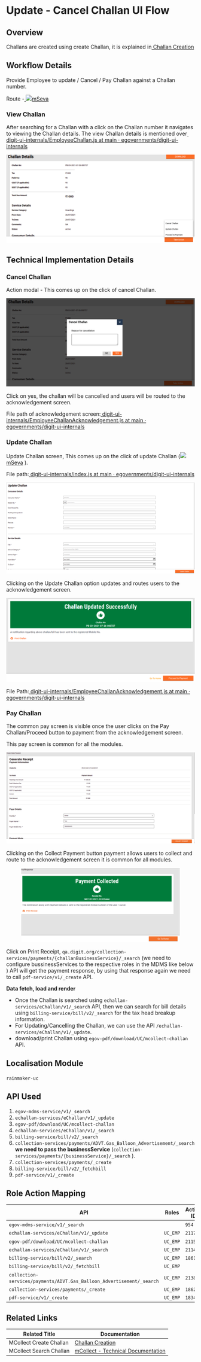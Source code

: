 # Update - Cancel Challan UI Flow

## **Overview**

Challans are created using create Challan, it is explained in[ Challan Creation](challan-creation.md)

## Workflow Details

Provide Employee to update / Cancel / Pay Challan against a Challan number.

Route -[ ![](https://cdn.jsdelivr.net/npm/@egovernments/digit-ui-css/img/browser-icon.png)mSeva](https://qa.digit.org/digit-ui/employee/mcollect/challansearch/PB-CH-2021-07-27-000732)

### **View Challan**

After searching for a Challan with a click on the Challan number it navigates to viewing the Challan details. The view Challan details is mentioned over[ <img src="https://github.com/fluidicon.png" alt="" data-size="line">digit-ui-internals/EmployeeChallan.js at main · egovernments/digit-ui-internals](https://github.com/egovernments/digit-ui-internals/blob/main/packages/modules/mCollect/src/EmployeeChallan.js)

![](<../../../../../.gitbook/assets/image (162) (1).png>)

## **Technical Implementation Details**

### **Cancel Challan**

Action modal - This comes up on the click of cancel Challan.

![](<../../../../../.gitbook/assets/image (233).png>)

Click on yes, the challan will be cancelled and users will be routed to the acknowledgement screen.

File path of acknowledgement screen:[ <img src="https://github.com/fluidicon.png" alt="" data-size="line">digit-ui-internals/EmployeeChallanAcknowledgement.js at main · egovernments/digit-ui-internals](https://github.com/egovernments/digit-ui-internals/blob/main/packages/modules/mCollect/src/pages/employee/EmployeeChallanAcknowledgement.js)

### **Update Challan**

Update Challan screen, This comes up on the click of update Challan ([![](https://cdn.jsdelivr.net/npm/@egovernments/digit-ui-css/img/browser-icon.png)mSeva](https://qa.digit.org/digit-ui/employee/mcollect/modify-challan/PB-CH-2021-07-26-000727) ).

File path:[ <img src="https://github.com/fluidicon.png" alt="" data-size="line">digit-ui-internals/index.js at main · egovernments/digit-ui-internals](https://github.com/egovernments/digit-ui-internals/blob/main/packages/modules/mCollect/src/pages/employee/EditChallan/index.js)

![](<../../../../../.gitbook/assets/image (261).png>)

Clicking on the Update Challan option updates and routes users to the acknowledgement screen.

![](<../../../../../.gitbook/assets/image (119).png>)

File Path:[ <img src="https://github.com/fluidicon.png" alt="" data-size="line">digit-ui-internals/EmployeeChallanAcknowledgement.js at main · egovernments/digit-ui-internals](https://github.com/egovernments/digit-ui-internals/blob/main/packages/modules/mCollect/src/pages/employee/EmployeeChallanAcknowledgement.js)

### **Pay Challan**

The common pay screen is visible once the user clicks on the Pay Challan/Proceed button to payment from the acknowledgement screen.

This pay screen is common for all the modules.

![](<../../../../../.gitbook/assets/image (271).png>)

Clicking on the Collect Payment button payment allows users to collect and route to the acknowledgement screen it is common for all modules.

<figure><img src="../../../../../.gitbook/assets/image (5).png" alt=""><figcaption></figcaption></figure>

Click on Print Receipt, `qa.digit.org/collection-services/payments/{challanBusinessService}/_search` (we need to configure bussinessServices to the respective roles in the MDMS like below ) API will get the payment response, by using that response again we need to call `pdf-service/v1/_create` API.

**Data fetch, load and render**

* Once the Challan is searched using `echallan-services/eChallan/v1/_search` API, then we can search for bill details using `billing-service/bill/v2/_search` for the tax head breakup information.
* For Updating/Cancelling the Challan, we can use the API `/echallan-services/eChallan/v1/_update`.
* download/print Challan using `egov-pdf/download/UC/mcollect-challan` API.

## **Localisation Module**

`rainmaker-uc`

## **API Used**

1. `egov-mdms-service/v1/_search`
2. `echallan-services/eChallan/v1/_update`
3. `egov-pdf/download/UC/mcollect-challan`
4. `echallan-services/eChallan/v1/_search`
5. `billing-service/bill/v2/_search`
6. `collection-services/payments/ADVT.Gas_Balloon_Advertisement/_search` **we need to pass the businessService** (`collection-services/payments/{businessService}/_search` ).
7. `collection-services/payments/_create`
8. `billing-service/bill/v2/_fetchbill`
9. `pdf-service/v1/_create`

## **Role Action Mapping**

| API                                                                   | Roles    | Action ID |
| --------------------------------------------------------------------- | -------- | --------- |
| `egov-mdms-service/v1/_search`                                        |          | `954`     |
| `echallan-services/eChallan/v1/_update`                               | `UC_EMP` | `2117`    |
| `egov-pdf/download/UC/mcollect-challan`                               | `UC_EMP` | `2115`    |
| `echallan-services/eChallan/v1/_search`                               | `UC_EMP` | `2114`    |
| `billing-service/bill/v2/_search`                                     | `UC_EMP` | `1861`    |
| `billing-service/bill/v2/_fetchbill`                                  | `UC_EMP` |           |
| `collection-services/payments/ADVT.Gas_Balloon_Advertisement/_search` | `UC_EMP` | `2138`    |
| `collection-services/payments/_create`                                | `UC_EMP` | `1862`    |
| `pdf-service/v1/_create`                                              | `UC_EMP` | `1834`    |

## **Related Links**

| Related Title           | Documentation                                             |
| ----------------------- | --------------------------------------------------------- |
| MCollect Create Challan | [Challan Creation](challan-creation.md)                   |
| MCollect Search Challan | [mCollect - Technical Documentation](mcollect-ui-flow.md) |
